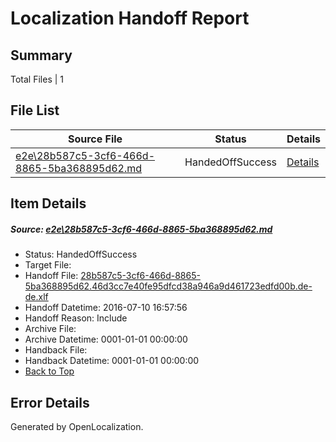 # <a name='report-top'></a> Localization Handoff Report

## Summary
 Total Files | 1

## File List
 Source File | Status | Details 
 ----------- | ------ | ------- 
 [e2e\28b587c5-3cf6-466d-8865-5ba368895d62.md](https://github.com/OpenLocalizationTestOrg/oltest/blob/e7e9c6acd41db7327348785900c1aa7863ecd90e/e2e/28b587c5-3cf6-466d-8865-5ba368895d62.md) | HandedOffSuccess | [Details](#a616b4974135d98acb70e52c1bcdb9b532877c4e1)

## Item Details
##### <a name='a616b4974135d98acb70e52c1bcdb9b532877c4e1'></a> Source: [e2e\28b587c5-3cf6-466d-8865-5ba368895d62.md](https://github.com/OpenLocalizationTestOrg/oltest/blob/e7e9c6acd41db7327348785900c1aa7863ecd90e/e2e/28b587c5-3cf6-466d-8865-5ba368895d62.md)
* Status: HandedOffSuccess
* Target File: 
* Handoff File: [28b587c5-3cf6-466d-8865-5ba368895d62.46d3cc7e40fe95dfcd38a946a9d461723edfd00b.de-de.xlf](https://github.com/OpenLocalizationTestOrg/olhandoff-e2e/blob/a0227d008327d32a2025c0a3eee23165950ffa7f/ol-handoff/OpenLocalizationTestOrg/oltest-dede-fly/ci/ht/28b587c5-3cf6-466d-8865-5ba368895d62.46d3cc7e40fe95dfcd38a946a9d461723edfd00b.de-de.xlf)
* Handoff Datetime: 2016-07-10 16:57:56
* Handoff Reason: Include
* Archive File: 
* Archive Datetime: 0001-01-01 00:00:00
* Handback File: 
* Handback Datetime: 0001-01-01 00:00:00
* [Back to Top](#report-top)


## Error Details

Generated by OpenLocalization.
